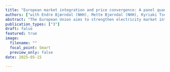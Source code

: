 ```yaml
---
title: "European market integration and price convergence: A panel quantile regression analysis of NordLink"
authors: ["with Endre Bjørndal (NHH), Mette Bjørndal (NHH), Kyriaki Tselika (NHH) | NHH Department of Business and Management Science Discussion Paper 19/2025"]
abstract: "The European Union aims to strengthen electricity market integration as part of its transition to a low-carbon energy system, with substantial investments in cross-border transmission infrastructure. This paper presents the first empirical analysis of a new interconnector, NordLink, on price convergence between southern Norway (NO2) and Germany. Using a novel panel quantile regression model, we estimate the impact of NordLink on the full distribution of hourly electricity prices in both markets. We find that the cable raised average prices in NO2 and lowered them in Germany, but with substantial heterogeneity across the price quantiles. In NO2, lower-quantile prices fell while upper-quantile prices rose. In Germany, the largest reductions occurred in the upper price quantiles. Regarding volatility, NordLink increased price fluctuations in NO2 and reduced them in Germany. We also find that the interconnector has altered the relationship between electricity prices and key fundamentals. Notably, electricity prices in NO2 have become substantially more exposed to gas prices post-NordLink, while Germany has become less exposed. Our findings highlight that market integration influences not only average prices, but also the dynamics and structure of electricity prices, with important implications for policymakers and market participants navigating the future of cross-border transmission in Europe."
publication_types: ["3"]
draft: false
featured: true
image:
  filename: ""
  focal_point: Smart
  preview_only: false
date: 2025-05-15

---
```

